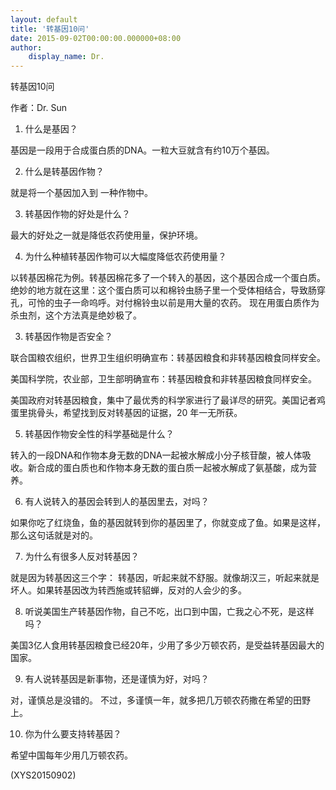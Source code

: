 ```yaml
---
layout: default
title: '转基因10问'
date: 2015-09-02T00:00:00.000000+08:00
author:
    display_name: Dr.
---
```


转基因10问

作者：Dr. Sun

1. 什么是基因？

基因是一段用于合成蛋白质的DNA。一粒大豆就含有约10万个基因。

2. 什么是转基因作物？

就是将一个基因加入到 一种作物中。

3. 转基因作物的好处是什么？

最大的好处之一就是降低农药使用量，保护环境。

4. 为什么种植转基因作物可以大幅度降低农药使用量？

以转基因棉花为例。转基因棉花多了一个转入的基因，这个基因合成一个蛋白质。绝妙的地方就在这里：这个蛋白质可以和棉铃虫肠子里一个受体相结合，导致肠穿孔，可怜的虫子一命呜呼。对付棉铃虫以前是用大量的农药。 现在用蛋白质作为杀虫剂，这个方法真是绝妙极了。

3. 转基因作物是否安全？

联合国粮农组织，世界卫生组织明确宣布：转基因粮食和非转基因粮食同样安全。

美国科学院，农业部，卫生部明确宣布：转基因粮食和非转基因粮食同样安全。

美国政府对转基因粮食，集中了最优秀的科学家进行了最详尽的研究。美国记者鸡蛋里挑骨头，希望找到反对转基因的证据，20 年一无所获。

5. 转基因作物安全性的科学基础是什么？

转入的一段DNA和作物本身无数的DNA一起被水解成小分子核苷酸，被人体吸收。新合成的蛋白质也和作物本身无数的蛋白质一起被水解成了氨基酸，成为营养。

6. 有人说转入的基因会转到人的基因里去，对吗？

如果你吃了红烧鱼，鱼的基因就转到你的基因里了，你就变成了鱼。如果是这样，那么这句话就是对的。

7. 为什么有很多人反对转基因？

就是因为转基因这三个字： 转基因，听起来就不舒服。就像胡汉三，听起来就是坏人。如果转基因改为转西施或转貂蝉，反对的人会少的多。

8. 听说美国生产转基因作物，自己不吃，出口到中国，亡我之心不死，是这样吗？

美国3亿人食用转基因粮食已经20年，少用了多少万顿农药，是受益转基因最大的国家。

9. 有人说转基因是新事物，还是谨慎为好，对吗？

对，谨慎总是没错的。 不过，多谨慎一年，就多把几万顿农药撒在希望的田野上。

10. 你为什么要支持转基因？

希望中国每年少用几万顿农药。

(XYS20150902)

